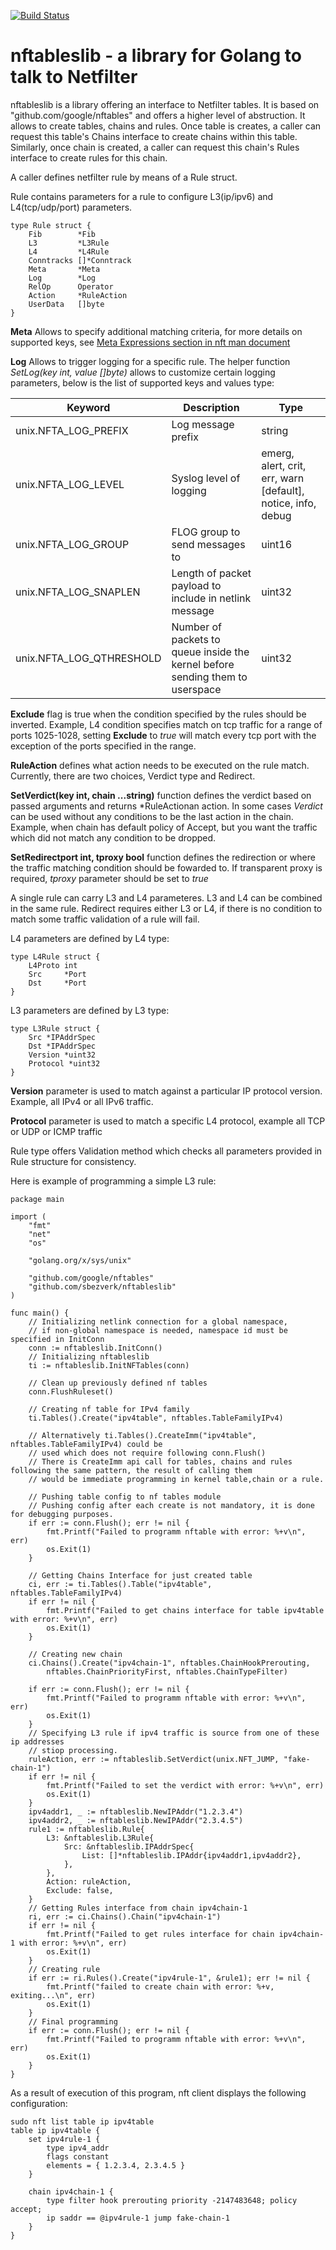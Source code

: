 [![Build Status](https://travis-ci.org/sbezverk/nftableslib.svg?branch=master)](https://travis-ci.org/sbezverk/nftableslib)
# **nftableslib** - a library for Golang to talk to Netfilter 

nftableslib is a library offering an interface to Netfilter tables. It is based on "github.com/google/nftables" and offers a higher level of abstruction. 
It allows to create tables, chains and rules. Once table is creates, a caller can request this table's Chains interface to create chains within this table.
Similarly, once chain is created, a caller can request this chain's Rules interface to create rules for this chain.

A caller defines netfilter rule by means of a Rule struct. 

Rule contains parameters for a rule to configure L3(ip/ipv6) and L4(tcp/udp/port) parameters. 

```
type Rule struct {
	Fib        *Fib
	L3         *L3Rule
	L4         *L4Rule
	Conntracks []*Conntrack
	Meta       *Meta
	Log        *Log
	RelOp      Operator
	Action     *RuleAction
	UserData   []byte
}
```
**Meta** Allows to specify additional matching criteria, for more details on supported keys, see [Meta Expressions section in nft man document](https://www.netfilter.org/projects/nftables/manpage.html)

**Log** Allows to trigger logging for a specific rule. The helper function *SetLog(key int, value []byte)* allows to customize certain logging parameters, below is the list of supported keys and values type: 

| Keyword                  |  Description                                                                  | Type                                                             |
|--------------------------|-------------------------------------------------------------------------------|------------------------------------------|
| unix.NFTA_LOG_PREFIX     | Log message prefix                                                            | string                                                           |
| unix.NFTA_LOG_LEVEL      | Syslog level of logging                                                       | emerg, alert, crit, err, warn [default], notice, info, debug |
| unix.NFTA_LOG_GROUP      | FLOG group to send messages to                                                | uint16                                                           |
| unix.NFTA_LOG_SNAPLEN    | Length of packet payload to include in netlink message                        | uint32                                                           |
| unix.NFTA_LOG_QTHRESHOLD | Number of packets to queue inside the kernel before sending them to userspace | uint32                                                           |

**Exclude** flag is true when the condition specified by the rules should be inverted. Example, L4 condition specifies match on tcp traffic for a range of ports 1025-1028, setting **Exclude** to *true* will match every tcp port with the exception of the ports specified in the range. 

**RuleAction** defines what action needs to be executed on the rule match. Currently, there are two choices, Verdict type and Redirect.

**SetVerdict(key int, chain ...string)** function defines the verdict based on passed arguments and returns *RuleActionan action. In some cases *Verdict* can be used without any conditions to be the last action in the chain. Example, when chain has default policy of Accept, but you want the traffic which did not match any condition to be dropped.

**SetRedirectport int, tproxy bool** function defines the redirection or where the traffic matching condition should be fowarded to. If transparent proxy is required, *tproxy* parameter should be set to *true*


A single rule can carry L3 and L4 parameteres. L3 and L4 can be combined in the same rule. 
Redirect requires either L3 or L4, if there is no condition to match some traffic validation of a rule will fail.

L4 parameters are defined by L4 type:
```
type L4Rule struct {
	L4Proto int
	Src     *Port
	Dst     *Port
}
```

L3 parameters are defined by L3 type:
```
type L3Rule struct {
	Src *IPAddrSpec
	Dst *IPAddrSpec
	Version *uint32
    Protocol *uint32
}
```
**Version** parameter is used to match against a particular IP protocol version. Example, all IPv4 or all IPv6 traffic.

**Protocol** parameter is used to match a specific L4 protocol, example all TCP or UDP or ICMP traffic

Rule type offers Validation method which checks all parameters provided in Rule structure for consistency.

Here is example of programming a simple L3 rule:

```
package main

import (
	"fmt"
	"net"
	"os"

	"golang.org/x/sys/unix"

	"github.com/google/nftables"
	"github.com/sbezverk/nftableslib"
)

func main() {
	// Initializing netlink connection for a global namespace,
    // if non-global namespace is needed, namespace id must be specified in InitConn
	conn := nftableslib.InitConn()
    // Initializing nftableslib
	ti := nftableslib.InitNFTables(conn)

	// Clean up previously defined nf tables
	conn.FlushRuleset()

    // Creating nf table for IPv4 family
	ti.Tables().Create("ipv4table", nftables.TableFamilyIPv4)

    // Alternatively ti.Tables().CreateImm("ipv4table", nftables.TableFamilyIPv4) could be 
    // used which does not require following conn.Flush()
    // There is CreateImm api call for tables, chains and rules following the same pattern, the result of calling them
    // would be immediate programming in kernel table,chain or a rule.

	// Pushing table config to nf tables module
    // Pushing config after each create is not mandatory, it is done for debugging purposes.
	if err := conn.Flush(); err != nil {
		fmt.Printf("Failed to programm nftable with error: %+v\n", err)
		os.Exit(1)
	}

    // Getting Chains Interface for just created table
	ci, err := ti.Tables().Table("ipv4table", nftables.TableFamilyIPv4)
	if err != nil {
		fmt.Printf("Failed to get chains interface for table ipv4table with error: %+v\n", err)
		os.Exit(1)
	}

    // Creating new chain
	ci.Chains().Create("ipv4chain-1", nftables.ChainHookPrerouting,
		nftables.ChainPriorityFirst, nftables.ChainTypeFilter)
	
	if err := conn.Flush(); err != nil {
		fmt.Printf("Failed to programm nftable with error: %+v\n", err)
		os.Exit(1)
	}
	// Specifying L3 rule if ipv4 traffic is source from one of these ip addresses
    // stiop processing.
    ruleAction, err := nftableslib.SetVerdict(unix.NFT_JUMP, "fake-chain-1")
	if err != nil {
		fmt.Printf("Failed to set the verdict with error: %+v\n", err)
		os.Exit(1)
	}
    ipv4addr1, _ := nftableslib.NewIPAddr("1.2.3.4")
    ipv4addr2, _ := nftableslib.NewIPAddr("2.3.4.5")
	rule1 := nftableslib.Rule{
		L3: &nftableslib.L3Rule{
			Src: &nftableslib.IPAddrSpec{
				List: []*nftableslib.IPAddr{ipv4addr1,ipv4addr2},
			},
		},
        Action: ruleAction,
		Exclude: false,
	}
    // Getting Rules interface from chain ipv4chain-1
	ri, err := ci.Chains().Chain("ipv4chain-1")
	if err != nil {
		fmt.Printf("Failed to get rules interface for chain ipv4chain-1 with error: %+v\n", err)
		os.Exit(1)
	}
    // Creating rule
	if err := ri.Rules().Create("ipv4rule-1", &rule1); err != nil {
		fmt.Printf("failed to create chain with error: %+v, exiting...\n", err)
		os.Exit(1)
	}
	// Final programming
	if err := conn.Flush(); err != nil {
		fmt.Printf("Failed to programm nftable with error: %+v\n", err)
		os.Exit(1)
	}
}

```

As a result of execution of this program, nft client displays the following configuration:

```
sudo nft list table ip ipv4table
table ip ipv4table {
	set ipv4rule-1 {
		type ipv4_addr
		flags constant
		elements = { 1.2.3.4, 2.3.4.5 }
	}

	chain ipv4chain-1 {
		type filter hook prerouting priority -2147483648; policy accept;
		ip saddr == @ipv4rule-1 jump fake-chain-1
	}
}

```